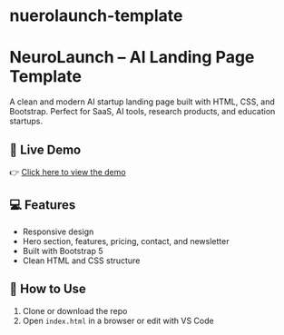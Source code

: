 # nuerolaunch-template
# NeuroLaunch – AI Landing Page Template

A clean and modern AI startup landing page built with HTML, CSS, and Bootstrap. Perfect for SaaS, AI tools, research products, and education startups.

## 🔗 Live Demo
👉 [Click here to view the demo](https://dorpekarl.github.io/neurolaunch-template/)

## 💻 Features
- Responsive design
- Hero section, features, pricing, contact, and newsletter
- Built with Bootstrap 5
- Clean HTML and CSS structure

## 🚀 How to Use
1. Clone or download the repo
2. Open `index.html` in a browser or edit with VS Code
